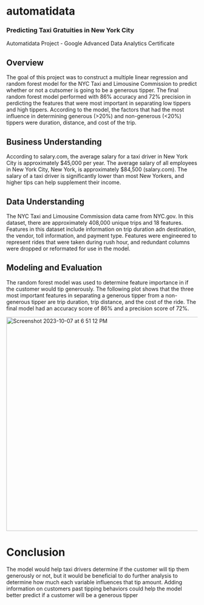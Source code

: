# automatidata
### Predicting Taxi Gratuities in New York City
Automatidata Project - Google Advanced Data Analytics Certificate
## Overview
The goal of this project was to construct a multiple linear regression and random forest model for the NYC Taxi and Limousine Commission to predict whether or not a cutsomer is going to be a generous tipper. The final random forest model performed with 86% accuracy and 72% precision in perdicting the features that were most important in separating low tippers and high tippers. According to the model, the factors that had the most influence in determining generous (>20%) and non-generous (<20%) tippers were duration, distance, and cost of the trip.
## Business Understanding
According to salary.com, the average salary for a taxi driver in New York City is approximately $45,000 per year. The average salary of all employees in New York City, New York, is approximately $84,500 (salary.com). The salary of a taxi driver is significantly lower than most New Yorkers, and higher tips can help supplement their income.
## Data Understanding
The NYC Taxi and Limousine Commission data came from NYC.gov. In this dataset, there are approximately 408,000 unique trips and 18 features. Features in this dataset include information on trip duration adn destination, the vendor, toll information, and payment type. Features were engineered to represent rides that were taken during rush hour, and redundant columns were dropped or reformated for use in the model. 
## Modeling and Evaluation
The random forest model was used to determine feature importance in if the customer would tip generously. The following plot shows that the three most important features in separating a generous tipper from a non-generous tipper are trip duration, trip distance, and the cost of the ride. The final model had an accuracy score of 86% and a precision score of 72%.

<img width="562" alt="Screenshot 2023-10-07 at 6 51 12 PM" src="https://github.com/allisonlmueller/automatidata/assets/147258601/165d972c-815a-4537-b41d-8ba839fe1689">

# Conclusion
The model would help taxi drivers determine if the customer will tip them generously or not, but it would be beneficial to do further analysis to determine how much each variable influences that tip amount. Adding information on customers past tipping behaviors could help the model better predict if a customer will be a generous tipper 
